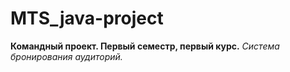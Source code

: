 # MTS_java-project

__Командный проект. Первый семестр, первый курс.__
_Система бронирования аудиторий._
